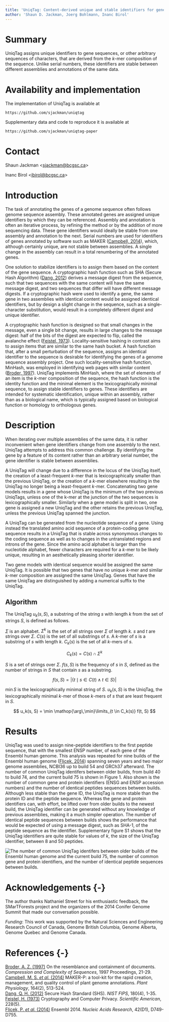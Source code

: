 ```yaml
---
title: 'UniqTag: Content-derived unique and stable identifiers for gene annotation'
author: 'Shaun D. Jackman, Joerg Bohlmann, Inanc Birol'
---
```


Summary
=======

UniqTag assigns unique identifiers to gene sequences, or other arbitrary
sequences of characters, that are derived from the *k*-mer composition of the
sequence. Unlike serial numbers, these identifiers are stable between different
assemblies and annotations of the same data.

Availability and implementation
===============================

The implementation of UniqTag is available at

`https://github.com/sjackman/uniqtag`

Supplementary data and code to reproduce it is available at

`https://github.com/sjackman/uniqtag-paper`

Contact
=======

Shaun Jackman &lt;sjackman@bcgsc.ca&gt;

Inanc Birol &lt;ibirol@bcgsc.ca&gt;

Introduction
============

The task of annotating the genes of a genome sequence often follows genome
sequence assembly. These annotated genes are assigned unique identifiers by
which they can be referenced. Assembly and annotation is often an iterative
process, by refining the method or by the addition of more sequencing data.
These gene identifiers would ideally be stable from one assembly and annotation
to the next. Serial numbers are used for identifiers of genes annotated by
software such as MAKER ([Campbell, 2014][]), which, although certainly unique,
are not stable between assemblies. A single change in the assembly can result in
a total renumbering of the annotated genes.

One solution to stabilize identifiers is to assign them based on the content of
the gene sequence. A cryptographic hash function such as SHA (Secure Hash
Algorithm) ([Dang, 2012][]) derives a message digest from the sequence, such
that two sequences with the same content will have the same message digest, and
two sequences that differ will have different message digests. If a
cryptographic hash were used to identify a gene, the same gene in two assemblies
with identical content would be assigned identical identifiers, but by design a
slight change in the sequence, such as a single-character substitution, would
result in a completely different digest and unique identifier.

A cryptographic hash function is designed so that small changes in the message,
even a single bit change, results in large changes to the message digest:
half of the bits of the digest are expected to flip, called the avalanche effect
([Feistel, 1973][]). Locality-sensitive hashing in contrast aims to assign items
that are similar to the same hash bucket. A hash function that, after a small
perturbation of the sequence, assigns an identical identifier to the sequence is
desirable for identifying the genes of a genome sequence assembly project. One
such locality-sensitive hash function, MinHash, was employed in identifying web
pages with similar content ([Broder, 1997][]). UniqTag implements MinHash, where
the set of elements of an item is the *k*-mer composition of the sequence, the
hash function is the identity function and the minimal element is the
lexicographically minimal sequence, to assign stable identifiers to genes. These
identifiers are intended for systematic identification, unique within an
assembly, rather than as a biological name, which is typically assigned based on
biological function or homology to orthologous genes.

Description
===========

When iterating over multiple assemblies of the same data, it is rather
inconvenient when gene identifiers change from one assembly to the next.
UniqTag attempts to address this common challenge. By identifying the gene by a
feature of its content rather than an arbitrary serial number, the gene
identifier is stable between assemblies.

A UniqTag will change due to a difference in the locus of the UniqTag itself,
the creation of a least-frequent *k*-mer that is lexicographically smaller than
the previous UniqTag, or the creation of a *k*-mer elsewhere resulting in the
UniqTag no longer being a least-frequent *k*-mer. Concatenating two gene models
results in a gene whose UniqTag is the minimum of the two previous UniqTags,
unless one of the k-mer at the junction of the two sequences is
lexicographically smaller. Similarly when a gene model is split in two, one
gene is assigned a new UniqTag and the other retains the previous UniqTag,
unless the previous UniqTag spanned the junction.

A UniqTag can be generated from the nucleotide sequence of a gene. Using
instead the translated amino acid sequence of a protein-coding gene sequence
results in a UniqTag that is stable across synonymous changes to the coding
sequence as well as to changes in the untranslated regions and introns of the
gene. Since the amino acid alphabet is larger than the nucleotide alphabet,
fewer characters are required for a *k*-mer to be likely unique, resulting in
an aesthetically pleasing shorter identifier.

Two gene models with identical sequence would be assigned the same UniqTag. It
is possible that two genes that have no unique *k*-mer and similar *k*-mer
composition are assigned the same UniqTag. Genes that have the same UniqTag are
distinguished by adding a numerical suffix to the UniqTag.

Algorithm
---------

The UniqTag $u_k(s, S)$, a substring of the string *s* with length *k* from the
set of strings *S*, is defined as follows.

$\Sigma$ is an alphabet.
$\Sigma^k$ is the set of all strings over $\Sigma$ of length *k*. *s* and *t*
are strings over $\Sigma$.
$C(s)$ is the set of all substrings of *s*. A *k*-mer of *s* is a substring of
*s* with length *k*.
$C_k(s)$ is the set of all *k*-mers of *s*.

$$
C_k(s) = C(s) \cap \Sigma^k
$$

*S* is a set of strings over $\Sigma$.
$f(s, S)$ is the frequency of *s* in *S*, defined as the number of strings in
*S* that contain *s* as a substring.

$$
f(s, S) = \left\vert \{ t \mid s \in C(t) \wedge t \in S \} \right\vert
$$

$\min S$ is the lexicographically minimal string of *S*.
$u_k(s, S)$ is the UniqTag, the lexicographically minimal *k*-mer of those
*k*-mers of *s* that are least frequent in *S*.

$$
u_k(s, S) = \min \mathop{\arg\,\min}\limits_{t \in C_k(s)} f(t, S)
$$

Results
=======

UniqTag was used to assign nine-peptide identifiers to the first peptide
sequence, that with the smallest ENSP number, of each gene of the Ensembl human
genome. This analysis was repeated for nine builds of the Ensembl human genome
([Flicek, 2014][]) spanning seven years and two major genome assemblies, NCBI36
up to build 54 and GRCh37 afterward. The number of common UniqTag identifers
between older builds, from build 40 to build 74, and the current build 75 is
shown in Figure&nbsp;1. Also shown is the number of common gene and protein
identifiers (ENSG and ENSP accession numbers) and the number of identical
peptides sequences between builds. Although less stable than the gene ID, the
UniqTag is more stable than the protein ID and the peptide sequence. Whereas
the gene and protein identifiers can, with effort, be lifted over from older
builds to the newest build, the UniqTag identifier can be generated without any
knowledge of previous assemblies, making it a much simpler operation. The
number of identical peptide sequences between builds shows the performance that
would be expected of using a message digest, such as SHA-1, of the peptide
sequence as the identifier. Supplementary figure&nbsp;S1 shows that the UniqTag
identifiers are quite stable for values of *k*, the size of the UniqTag
identifier, between 8 and 50 peptides.

![The number of common UniqTag identifers between older builds of the Ensembl
human genome and the current build 75, the number of common gene and protein
identifiers, and the number of identical peptide sequences between
builds.](ensembl.png)

Acknowledgements {-}
================

The author thanks Nathaniel Street for his enthusiastic feedback, the
SMarTForests project and the organizers of the 2014 Conifer Genome Summit that
made our conversation possible.

*Funding*: This work was supported by the Natural Sciences and Engineering
Research Council of Canada, Genome British Columbia, Genome Alberta, Genome
Quebec and Genome Canada.

References {-}
==========

[Broder, A. Z. (1997)][Broder, 1997]
On the resemblance and containment of documents.
*Compression and Complexity of Sequences*, 1997 Proceedings, 21-29.  
[Campbell, M. S. *et al.* (2014)][Campbell, 2014]
MAKER-P: a tool-kit for the rapid creation, management, and quality control of
plant genome annotations.
*Plant Physiology*, 164(2), 513-524.  
[Dang, Q. H. (2012)][Dang, 2012]
Secure Hash Standard (SHS).
*NIST FIPS*, 180(4), 1-35.  
[Feistel, H. (1973)][Feistel, 1973]
Cryptography and Computer Privacy.
*Scientific American*, 228(5).  
[Flicek, P. *et al.* (2014)][Flicek, 2014]
Ensembl 2014.
*Nucleic Acids Research*, 42(D1), D749-D755.

[Broder, 1997]: http://dx.doi.org/10.1109/SEQUEN.1997.666900
[Campbell, 2014]: http://dx.doi.org/10.1104/pp.113.230144
[Dang, 2012]: http://www.nist.gov/manuscript-publication-search.cfm?pub_id=910977
[Feistel, 1973]: http://www.scientificamerican.com/article/cryptography-and-computer-privacy/
[Flicek, 2014]: http://dx.doi.org/10.1093/nar/gkt1196
